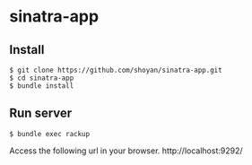 # sinatra-app

## Install
```
$ git clone https://github.com/shoyan/sinatra-app.git
$ cd sinatra-app
$ bundle install
```

## Run server
```
$ bundle exec rackup
```

Access the following url in your browser.
http://localhost:9292/
